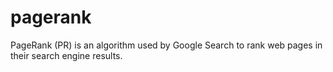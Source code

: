 # pagerank
PageRank (PR) is an algorithm used by Google Search to rank web pages in their search engine results.
